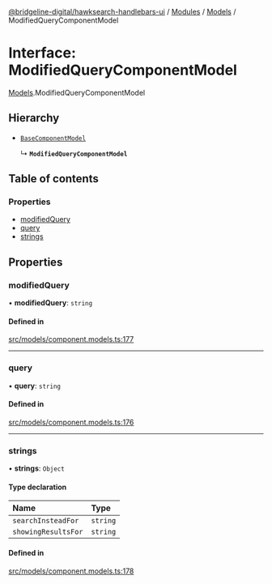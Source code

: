 [@bridgeline-digital/hawksearch-handlebars-ui](../README.md) / [Modules](../modules.md) / [Models](../modules/Models.md) / ModifiedQueryComponentModel

# Interface: ModifiedQueryComponentModel

[Models](../modules/Models.md).ModifiedQueryComponentModel

## Hierarchy

- [`BaseComponentModel`](Models.BaseComponentModel.md)

  ↳ **`ModifiedQueryComponentModel`**

## Table of contents

### Properties

- [modifiedQuery](Models.ModifiedQueryComponentModel.md#modifiedquery)
- [query](Models.ModifiedQueryComponentModel.md#query)
- [strings](Models.ModifiedQueryComponentModel.md#strings)

## Properties

### modifiedQuery

• **modifiedQuery**: `string`

#### Defined in

[src/models/component.models.ts:177](https://bitbucket.org/bridgelinedigital/frontend-handlebars-ui/src/db3ebfe/src/models/component.models.ts#lines-177)

___

### query

• **query**: `string`

#### Defined in

[src/models/component.models.ts:176](https://bitbucket.org/bridgelinedigital/frontend-handlebars-ui/src/db3ebfe/src/models/component.models.ts#lines-176)

___

### strings

• **strings**: `Object`

#### Type declaration

| Name | Type |
| :------ | :------ |
| `searchInsteadFor` | `string` |
| `showingResultsFor` | `string` |

#### Defined in

[src/models/component.models.ts:178](https://bitbucket.org/bridgelinedigital/frontend-handlebars-ui/src/db3ebfe/src/models/component.models.ts#lines-178)
